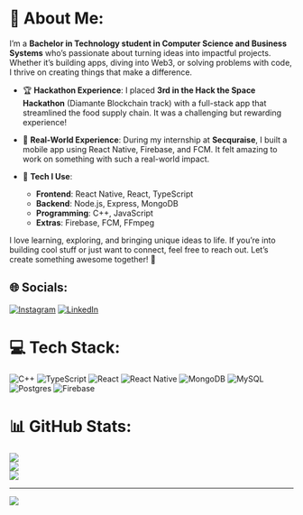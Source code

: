 # 💫 About Me:


I’m a **Bachelor in Technology student in Computer Science and Business Systems** who’s passionate about turning ideas into impactful projects. Whether it’s building apps, diving into Web3, or solving problems with code, I thrive on creating things that make a difference.  

- 🏆 **Hackathon Experience**: I placed **3rd in the Hack the Space Hackathon** (Diamante Blockchain track) with a full-stack app that streamlined the food supply chain. It was a challenging but rewarding experience!  
- 💼 **Real-World Experience**: During my internship at **Secquraise**, I built a mobile app using React Native, Firebase, and FCM. It felt amazing to work on something with such a real-world impact.  

- 🔧 **Tech I Use**:  
  - **Frontend**: React Native, React, TypeScript  
  - **Backend**: Node.js, Express, MongoDB  
  - **Programming**: C++, JavaScript  
  - **Extras**: Firebase, FCM, FFmpeg  



I love learning, exploring, and bringing unique ideas to life. If you’re into building cool stuff or just want to connect, feel free to reach out. Let’s create something awesome together! 🚀  



## 🌐 Socials:
[![Instagram](https://img.shields.io/badge/Instagram-%23E4405F.svg?logo=Instagram&logoColor=white)](https://instagram.com/shanmukhaaditya9) [![LinkedIn](https://img.shields.io/badge/LinkedIn-%230077B5.svg?logo=linkedin&logoColor=white)](https://linkedin.com/in/shanmukhaaditya) 

# 💻 Tech Stack:
![C++](https://img.shields.io/badge/c++-%2300599C.svg?style=for-the-badge&logo=c%2B%2B&logoColor=white) ![TypeScript](https://img.shields.io/badge/typescript-%23007ACC.svg?style=for-the-badge&logo=typescript&logoColor=white) ![React](https://img.shields.io/badge/react-%2320232a.svg?style=for-the-badge&logo=react&logoColor=%2361DAFB) ![React Native](https://img.shields.io/badge/react_native-%2320232a.svg?style=for-the-badge&logo=react&logoColor=%2361DAFB) ![MongoDB](https://img.shields.io/badge/MongoDB-%234ea94b.svg?style=for-the-badge&logo=mongodb&logoColor=white) ![MySQL](https://img.shields.io/badge/mysql-4479A1.svg?style=for-the-badge&logo=mysql&logoColor=white) ![Postgres](https://img.shields.io/badge/postgres-%23316192.svg?style=for-the-badge&logo=postgresql&logoColor=white) ![Firebase](https://img.shields.io/badge/firebase-a08021?style=for-the-badge&logo=firebase&logoColor=ffcd34)
# 📊 GitHub Stats:
![](https://github-readme-stats.vercel.app/api?username=shanmukhaaditya10&theme=dark&hide_border=false&include_all_commits=true&count_private=true)<br/>
![](https://github-readme-streak-stats.herokuapp.com/?user=shanmukhaaditya10&theme=dark&hide_border=false)<br/>
![](https://github-readme-stats.vercel.app/api/top-langs/?username=shanmukhaaditya10&theme=dark&hide_border=false&include_all_commits=true&count_private=true&layout=compact)

---
[![](https://visitcount.itsvg.in/api?id=shanmukhaaditya10&icon=0&color=0)](https://visitcount.itsvg.in)

